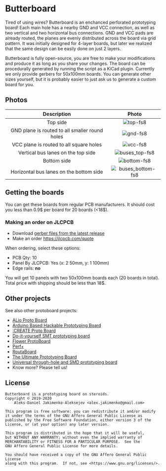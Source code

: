 # Butterboard

Tired of using wires? Butterboard is an enchanced perforated
prototyping board! Each main hole has a nearby GND and VCC connection,
as well as two vertical and two horizontal bus connections. GND and
VCC pads are already routed, the planes are evenly distributed across
the board via grid pattern. It was initially designed for 4-layer
boards, but later we realized that the same design can be easily
done on just 2 layers.

Butterboard is fully open-source, you are free to make your
modifications and produce it as long as you share your changes. The
board can be procedurally generated by running the script as a KiCad
plugin. Currently we only provide gerbers for 50x100mm boards. You can
generate other sizes yourself, but it is probably easier to just ask
us to generate a custom board for you.

## Photos

| Description | Photo |
|:-----------:|:-----:|
| Top side | ![top-fs8](https://user-images.githubusercontent.com/5507503/81975323-83f93c80-962f-11ea-94fd-49229816e784.png) |
| GND plane is routed to all smaller round holes | ![gnd-fs8](https://user-images.githubusercontent.com/5507503/81975324-852a6980-962f-11ea-81d8-7dcd8c14da9d.png) |
| VCC plane is routed to all square holes | ![vcc-fs8](https://user-images.githubusercontent.com/5507503/81975316-82c80f80-962f-11ea-813e-8740bb9c83b4.png) |
| Vertical bus lanes on the top side | ![buses_top-fs8](https://user-images.githubusercontent.com/5507503/81975326-86f42d00-962f-11ea-8d41-e54a4949bb60.png) |
| Bottom side| ![bottom-fs8](https://user-images.githubusercontent.com/5507503/81975369-94a9b280-962f-11ea-9ede-9023939d22a6.png) |
| Horizontal bus lanes on the bottom side | ![buses_bottom-fs8](https://user-images.githubusercontent.com/5507503/81975336-89568700-962f-11ea-93a6-90df35724544.png) |


## Getting the boards

You can get these boards from regular PCB manufacturers. It should
cost you less than 0.9$ per board for 20 boards (<18$).

### Making an order on JLCPCB

* Download [gerber files from the latest release](https://github.com/RGVID-EU/Butterboard/releases)
* Make an order https://jlcpcb.com/quote

When ordering, select these options:
* PCB Qty: 10
* Panel By JLCPCB: Yes (x: 2 50mm, y: 1 100mm)
* Edge rails: **no**

You will get 10 panels with two 50x100mm boards each (20 boards in
total). Total price with shipping should be less than 18$.


## Other projects

See also other protoboard projects:
* [ALio Proto Board](https://www.crowdsupply.com/aerd/alio-proto-board)
* [Arduino Based Hackable Prototyping Board](https://www.instructables.com/id/Arduino-based-hackable-prototyping-board/)
* [:CREATE Proto Board](https://www.kitronik.co.uk/5634-create-proto-board.html)
* [Do-it-yourself SMT prototyping board](http://www.pa3cor.nl/electronics/diy-smt-prototyping-board/)
* [Flower ProtoBoard](https://www.elecfreaks.com/store/blog/post/protoboard-revolution-flower-protoboard.html)
* [Perf+](https://www.kickstarter.com/projects/658903329/perf-the-perfboard-reinvented)
* [RoutaBoard](http://routaboard.com/)
* [The Ultimate Prototyping Board](https://www.kevindarrah.com/wiki/index.php?title=The_Ultimate_Prototyping_Board:)
* [Universal through-hole and SMD prototyping board](http://whitewing.co.uk/protoboard.html)
* Know more? Please tell us!

## License
```
Butterboard is a prototyping board on steroids.
Copyright © 2019-2020
    Aleks-Daniel Jakimenko-Aleksejev <alex.jakimenko@gmail.com>

This program is free software: you can redistribute it and/or modify
it under the terms of the GNU Affero General Public License as
published by the Free Software Foundation, either version 3 of the
License, or (at your option) any later version.

This program is distributed in the hope that it will be useful,
but WITHOUT ANY WARRANTY; without even the implied warranty of
MERCHANTABILITY or FITNESS FOR A PARTICULAR PURPOSE.  See the
GNU Affero General Public License for more details.

You should have received a copy of the GNU Affero General Public License
along with this program.  If not, see <https://www.gnu.org/licenses/>.
```
